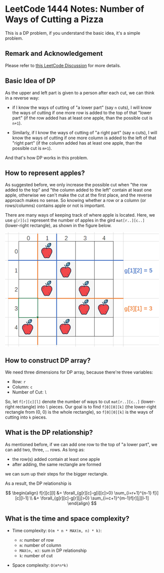 # LeetCode 1444 Notes: Number of Ways of Cutting a Pizza

This is a DP problem, if you understand the basic idea, it's a simple problem.

## Remark and Acknowledgement

Please refer to [this LeetCode Discussion](<https://leetcode.com/problems/number-of-ways-of-cutting-a-pizza/discuss/623759/C%2B%2B-DP-cutting-(with-picture-explanation)>) for more details.

## Basic Idea of DP

As the upper and left part is given to a person after each cut, we can think in a reverse way:

- if I know the ways of cutting of "a lower part" (say `n` cuts), I will know the ways of cutting if one more row is added to the top of that "lower part" (if the row added has at least one apple, than the possible cut is `n+1`).

- Similarly, if I know the ways of cutting of "a right part" (say `m` cuts), I will know the ways of cutting if one more column is added to the left of that "right part" (if the column added has at least one apple, than the possible cut is `m+1`).

And that's how DP works in this problem.

## How to represent apples?

As suggested before, we only increase the possible cut when "the row added to the top" and "the column added to the left" contain at least one apple, otherwise we can't make the cut at the first place, and the reverse approach makes no sense. So knowing whether a row or a column (or rows/columns) contains apple or not is important.

There are many ways of keeping track of where apple is located. Here, we use `g[r][c]` represent the number of apples in the gird `mat[r..][c..]` (lower-right rectangle), as shown in the figure below.

![lower-right apple count](lower-right-apple-count.png)

## How to construct DP array?

We need three dimensions for DP array, because there're three variables:

- Row: `r`
- Column: `c`
- Number of Cut: `l`

So, let `f[r][c][l]` denote the number of ways to cut `mat[r..][c..]` (lower-right rectangle) into `l` pieces. Our goal is to find `f[0][0][k]` (the lower-right rectangle from (0, 0) is the whole rectangle), so `f[0][0][k]` is the ways of cutting into `k` pieces.

## What is the DP relationship?

As mentioned before, if we can add one row to the top of "a lower part", we can add two, three, ... rows. As long as:

- the row(s) added contain at least one apple
- after adding, the same rectangle are formed

we can sum up their steps for the bigger rectangle.

As a result, the DP relationship is

$$
\begin{align}
f[r][c][l] &= \forall_{g[r][c]-g[i][c]>0} \sum_{i=r+1}^{n-1} f[i][c][l-1] \\
&+ \forall_{g[r][c]-g[r][j]>0} \sum_{i=c+1}^{m-1}f[r][j][l-1]
\end{align}
$$

## What is the time and space complexity?

- Time complexity: `O(m * n * MAX(m, n) * k)`:

  - `n`: number of row
  - `m`: number of column
  - `MAX(n, m)`: sum in DP relationship
  - `k`: number of cut

- Space complexity: `O(m*n*k)`
